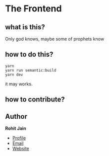 # The Frontend

## what is this?

Only god knows, maybe some of prophets know

## how to do this?

```
yarn
yarn run semantic:build
yarn dev
```

it may works.

## how to contribute?


## Author

**Rohit Jain**

- [Profile](https://github.com/rohit19060 "Rohit jain")
- [Email](mailto:rohitjain19060@gmail.com?subject=Hi "Hi!")
- [Website](https://kingtechnologies.in "Welcome")
